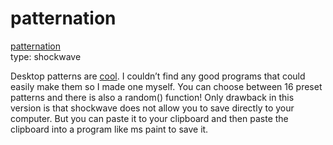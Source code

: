 <!--
  id: 17
  date: 2007-01-07T12:42:03
  modified: 2016-04-17T19:16:43
  slug: patternation
  type: post
  excerpt: <p>patternation type: shockwave Desktop patterns are cool. I couldn&#8217;t find any good programs that could easily make them so I made one myself. You can choose between 16 preset patterns and there is also a random() function! Only drawback in this version is that shockwave does not allow you to save directly to your computer. [&hellip;]</p> 
  content: <p><a title="a pattern creator" href="javascript:Sjeiti.showIFrame('coderef.php?id=592',800,600,'patternation')">patternation</a><br /> type: shockwave</p> <p> Desktop patterns are <a target="_blank" href="http://www.k10k.net/frames.aspx?section=patterns">cool</a>. I couldn&#8217;t find any good programs that could easily make them so I made one myself. You can choose between 16 preset patterns and there is also a random() function! Only drawback in this version is that shockwave does not allow you to save directly to your computer. But you can paste it to your clipboard and then paste the clipboard into a program like ms paint to save it. </p> 
  categories: uncategorized
  tags: 
-->

# patternation

<p><a title="a pattern creator" href="javascript:Sjeiti.showIFrame('coderef.php?id=592',800,600,'patternation')">patternation</a><br />
type: shockwave</p>
<p>
Desktop patterns are <a target="_blank" href="http://www.k10k.net/frames.aspx?section=patterns">cool</a>. I couldn&#8217;t find any good programs that could easily make them so I made one myself. You can choose between 16 preset patterns and there is also a random() function! Only drawback in this version is that shockwave does not allow you to save directly to your computer. But you can paste it to your clipboard and then paste the clipboard into a program like ms paint to save it. </p>

